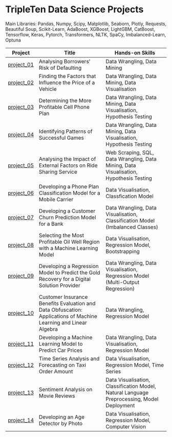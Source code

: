 # TripleTen Data Science Projects

Main Libraries: Pandas, Numpy, Scipy, Matplotlib, Seaborn, Plotly, Requests, Beautiful Soup, Scikit-Learn, AdaBoost, XGBoost, LightGBM, CatBoost, Tensorflow, Keras, Pytorch, Transformers, NLTK, SpaCy, Imbalanced-Learn, Optuna</br>


| Project | Title | Hands-on Skills |
| ------------- | ------------- | ------------- |
| [project_01](project_01) | Analysing Borrowers' Risk of Defaulting | Data Wrangling, Data Mining |
| [project_02](project_02) | Finding the Factors that Influence the Price of a Vehicle | Data Wrangling, Data Mining, Data Visualisation |
| [project_03](project_03) | Determining the More Profitable Cell Phone Plan | Data Wrangling, Data Mining, Data Visualisation, Hypothesis Testing |
| [project_04](project_04) | Identifying Patterns of Successful Games | Data Wrangling, Data Mining, Data Visualisation, Hypothesis Testing |
| [project_05](project_05) | Analysing the Impact of External Factors on Ride Sharing Service | Web Scraping, SQL, Data Wrangling, Data Mining, Data Visualisation, Hypothesis Testing |
| [project_06](project_06) | Developing a Phone Plan Classification Model for a Mobile Carrier | Data Visualisation, Classfication Model |
| [project_07](project_07) | Developing a Customer Churn Prediction Model for a Bank | Data Wrangling, Data Visualisation, Classification Model (Imbalanced Classes) |
| [project_08](project_08) | Selecting the Most Profitable Oil Well Region with a Machine Learning Model | Data Visualisation, Regression Model, Bootstrapping |
| [project_09](project_09) | Developing a Regression Model to Predict the Gold Recovery for a Digital Solution Provider | Data Wrangling, Data Visualisation, Regression Model (Multi-Output Regression) |
| [project_10](project_10) | Customer Insurance Benefits Evaluation and Data Obfuscation: Applications of Machine Learning and Linear Algebra | Data Wrangling, Regression Model |
| [project_11](project_11) | Developing a Machine Learning Model to Predict Car Prices | Data Wrangling, Data Visualisation, Regression Model |
| [project_12](project_12) | Time Series Analysis and Forecasting on Taxi Order Amount | Data Visualisation, Regression Model, Time Series |
| [project_13](project_13) | Sentiment Analysis on Movie Reviews | Data Visualisation, Classification Model, Natural Language Preprocessing, Model Deployment |
| [project_14](project_14) | Developing an Age Detector by Photo | Data Visualisation, Regression Model, Computer Vision |
